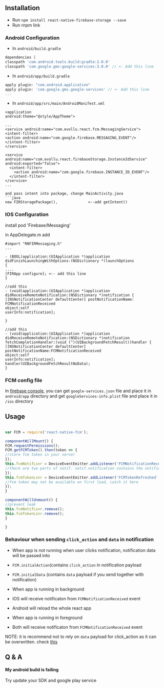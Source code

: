 ## Installation

- Run `npm install react-native-firebase-storage --save`
- Run rnpm link

### Android Configuration

- In `android/build.gradle`
```gradle
dependencies {
classpath 'com.android.tools.build:gradle:2.0.0'
classpath 'com.google.gms:google-services:3.0.0' // <- Add this line
```

- In `android/app/build.gradle`
```gradle
apply plugin: "com.android.application"
apply plugin: 'com.google.gms.google-services' // <- Add this line
...
```

- In `android/app/src/main/AndroidManifest.xml`

```
<application
android:theme="@style/AppTheme">

...
<service android:name="com.evollu.react.fcm.MessagingService">
<intent-filter>
<action android:name="com.google.firebase.MESSAGING_EVENT"/>
</intent-filter>
</service>

<service android:name="com.evollu.react.firebaseStorage.InstanceIdService" android:exported="false">
  <intent-filter>
    <action android:name="com.google.firebase.INSTANCE_ID_EVENT"/>
  </intent-filter>
</service>
...

```
```
and pass intent into package, change MainActivity.java
```java
new FIRStoragePackage(),              <--add getIntent()
```
### IOS Configuration

install pod 'Firebase/Messaging'

in AppDelegate.m add
```
#import "RNFIRMessaging.h"
...

- (BOOL)application:(UIApplication *)application didFinishLaunchingWithOptions:(NSDictionary *)launchOptions
{
....
[FIRApp configure]; <-- add this line
}

//add this
- (void)application:(UIApplication *)application didReceiveRemoteNotification:(NSDictionary *)notification {
[[NSNotificationCenter defaultCenter] postNotificationName: FCMNotificationReceived
object:self
userInfo:notification];

}

//add this
- (void)application:(UIApplication *)application didReceiveRemoteNotification:(NSDictionary *)notification fetchCompletionHandler:(void (^)(UIBackgroundFetchResult))handler {
[[NSNotificationCenter defaultCenter] postNotificationName:FCMNotificationReceived
object:self
userInfo:notification];
handler(UIBackgroundFetchResultNoData);
}
```


### FCM config file
In [firebase console](https://console.firebase.google.com/), you can get `google-services.json` file and place it in `android/app` directory and get `googleServices-info.plist` file and place it in `/ios` directory

## Usage

```javascript

var FCM = require('react-native-fcm');

componentWillMount() {
FCM.requestPermissions();
FCM.getFCMToken().then(token => {
//store fcm token in your server
});
this.fcmNotifLsnr = DeviceEventEmitter.addListener('FCMNotificationReceived', (notif) => {
//there are two parts of notif. notif.notification contains the notification payload, notif.data contains data payload
});
this.fcmTokenLsnr = DeviceEventEmitter.addListener('FCMTokenRefreshed', (token) => {
//fcm token may not be available on first load, catch it here
});
}

componentWillUnmount() {
//prevent leak
this.fcmNotifLsnr.remove();
this.fcmTokenLsnr.remove();
}

}
```




### Behaviour when sending `click_action` and `data` in notification
- When app is not running when user clicks notification, notification data will be passed into 
 - `FCM.initialAction`(contains `click_action` in notification payload
 - `FCM.initialData` (contains `data` payload if you send together with notification)

- When app is running in background
 - IOS will receive notificaton from `FCMNotificationReceived` event
 - Android will reload the whole react app

- When app is running in foreground
 - Both will receive notificaton from `FCMNotificationReceived` event

NOTE: it is recommend not to rely on `data` payload for click_action as it can be overwritten. check [this](http://stackoverflow.com/questions/33738848/handle-multiple-notifications-with-gcm)

## Q & A
#### My android build is failing
Try update your SDK and google play service
